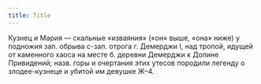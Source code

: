 ```yaml
---
title: Title
---
```


Кузнец и Мария — скальные «изваяния» («он» выше, «она» ниже) у подножия зап.
обрыва с-зап. отрога г. Демерджи I, над тропой, идущей от каменного хаоса на
месте б. деревни Демерджи к Долине Привидений; назв. горы и очертания этих
утесов породили легенду о злодее-кузнеце и убитой им девушке Ж–4.
